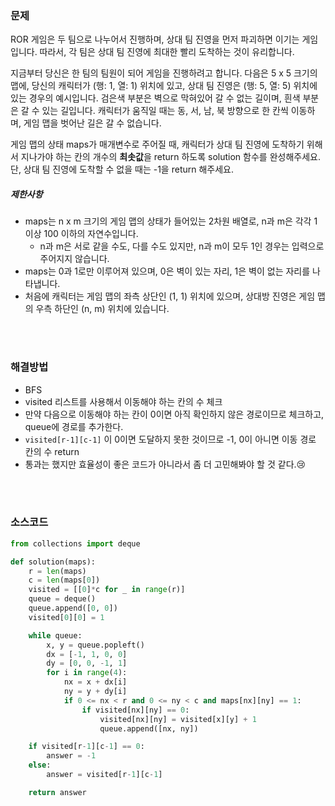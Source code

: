 ### 문제

ROR 게임은 두 팀으로 나누어서 진행하며, 상대 팀 진영을 먼저 파괴하면 이기는 게임입니다. 따라서, 각 팀은 상대 팀 진영에 최대한 빨리 도착하는 것이 유리합니다.

지금부터 당신은 한 팀의 팀원이 되어 게임을 진행하려고 합니다. 다음은 5 x 5 크기의 맵에, 당신의 캐릭터가 (행: 1, 열: 1) 위치에 있고, 상대 팀 진영은 (행: 5, 열: 5) 위치에 있는 경우의 예시입니다. 검은색 부분은 벽으로 막혀있어 갈 수 없는 길이며, 흰색 부분은 갈 수 있는 길입니다. 캐릭터가 움직일 때는 동, 서, 남, 북 방향으로 한 칸씩 이동하며, 게임 맵을 벗어난 길은 갈 수 없습니다.

게임 맵의 상태 maps가 매개변수로 주어질 때, 캐릭터가 상대 팀 진영에 도착하기 위해서 지나가야 하는 칸의 개수의 **최솟값**을 return 하도록 solution 함수를 완성해주세요. 단, 상대 팀 진영에 도착할 수 없을 때는 -1을 return 해주세요.

##### 제한사항

- maps는 n x m 크기의 게임 맵의 상태가 들어있는 2차원 배열로, n과 m은 각각 1 이상 100 이하의 자연수입니다.
  - n과 m은 서로 같을 수도, 다를 수도 있지만, n과 m이 모두 1인 경우는 입력으로 주어지지 않습니다.
- maps는 0과 1로만 이루어져 있으며, 0은 벽이 있는 자리, 1은 벽이 없는 자리를 나타냅니다.
- 처음에 캐릭터는 게임 맵의 좌측 상단인 (1, 1) 위치에 있으며, 상대방 진영은 게임 맵의 우측 하단인 (n, m) 위치에 있습니다.

</br>

</br>

### 해결방법

- BFS
- visited 리스트를 사용해서 이동해야 하는 칸의 수 체크
- 만약 다음으로 이동해야 하는 칸이 0이면 아직 확인하지 않은 경로이므로 체크하고, queue에 경로를 추가한다.
- `visited[r-1][c-1]` 이 0이면 도달하지 못한 것이므로 -1, 0이 아니면 이동 경로 칸의 수 return
- 통과는 했지만 효율성이 좋은 코드가 아니라서 좀 더 고민해봐야 할 것 같다.😢

</br>

</br>

### 소스코드

```python
from collections import deque

def solution(maps):
    r = len(maps)
    c = len(maps[0])
    visited = [[0]*c for _ in range(r)]
    queue = deque()
    queue.append([0, 0])
    visited[0][0] = 1

    while queue:
        x, y = queue.popleft()
        dx = [-1, 1, 0, 0]
        dy = [0, 0, -1, 1]
        for i in range(4):
            nx = x + dx[i]
            ny = y + dy[i]
            if 0 <= nx < r and 0 <= ny < c and maps[nx][ny] == 1:
                if visited[nx][ny] == 0:
                    visited[nx][ny] = visited[x][y] + 1
                    queue.append([nx, ny])

    if visited[r-1][c-1] == 0:
        answer = -1
    else:
        answer = visited[r-1][c-1]

    return answer
```


